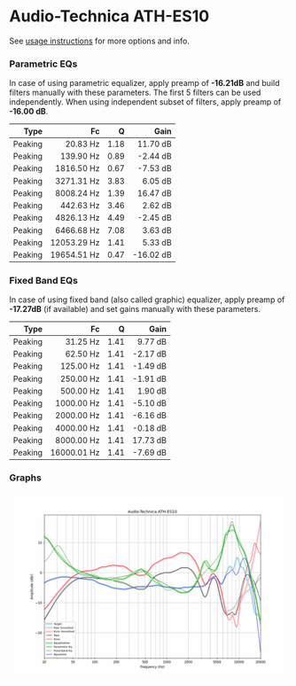 # Audio-Technica ATH-ES10
See [usage instructions](https://github.com/jaakkopasanen/AutoEq#usage) for more options and info.

### Parametric EQs
In case of using parametric equalizer, apply preamp of **-16.21dB** and build filters manually
with these parameters. The first 5 filters can be used independently.
When using independent subset of filters, apply preamp of **-16.00 dB**.

| Type    | Fc          |    Q | Gain      |
|--------:|------------:|-----:|----------:|
| Peaking | 20.83 Hz    | 1.18 | 11.70 dB  |
| Peaking | 139.90 Hz   | 0.89 | -2.44 dB  |
| Peaking | 1816.50 Hz  | 0.67 | -7.53 dB  |
| Peaking | 3271.31 Hz  | 3.83 | 6.05 dB   |
| Peaking | 8008.24 Hz  | 1.39 | 16.47 dB  |
| Peaking | 442.63 Hz   | 3.46 | 2.62 dB   |
| Peaking | 4826.13 Hz  | 4.49 | -2.45 dB  |
| Peaking | 6466.68 Hz  | 7.08 | 3.63 dB   |
| Peaking | 12053.29 Hz | 1.41 | 5.33 dB   |
| Peaking | 19654.51 Hz | 0.47 | -16.02 dB |

### Fixed Band EQs
In case of using fixed band (also called graphic) equalizer, apply preamp of **-17.27dB**
(if available) and set gains manually with these parameters.

| Type    | Fc          |    Q | Gain     |
|--------:|------------:|-----:|---------:|
| Peaking | 31.25 Hz    | 1.41 | 9.77 dB  |
| Peaking | 62.50 Hz    | 1.41 | -2.17 dB |
| Peaking | 125.00 Hz   | 1.41 | -1.49 dB |
| Peaking | 250.00 Hz   | 1.41 | -1.91 dB |
| Peaking | 500.00 Hz   | 1.41 | 1.90 dB  |
| Peaking | 1000.00 Hz  | 1.41 | -5.10 dB |
| Peaking | 2000.00 Hz  | 1.41 | -6.16 dB |
| Peaking | 4000.00 Hz  | 1.41 | -0.18 dB |
| Peaking | 8000.00 Hz  | 1.41 | 17.73 dB |
| Peaking | 16000.01 Hz | 1.41 | -7.69 dB |

### Graphs
![](./Audio-Technica%20ATH-ES10.png)